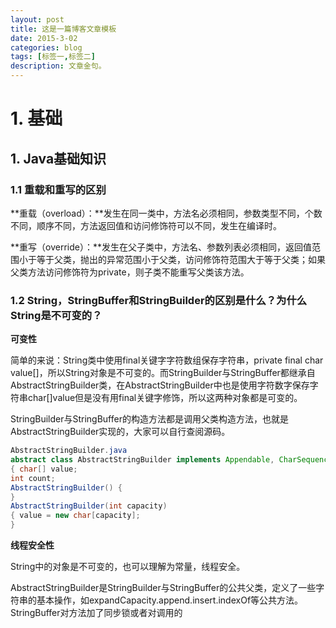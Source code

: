 ```yaml
---
layout: post
title: 这是一篇博客文章模板
date: 2015-3-02
categories: blog
tags: [标签一,标签二]
description: 文章金句。
---
```


# **1. 基础**

## 1. Java基础知识

### 1.1 重载和重写的区别

**重载（overload）：**发生在同一类中，方法名必须相同，参数类型不同，个数不同，顺序不同，方法返回值和访问修饰符可以不同，发生在编译时。

**重写（override）：**发生在父子类中，方法名、参数列表必须相同，返回值范围小于等于父类，抛出的异常范围小于父类，访问修饰符范围大于等于父类；如果父类方法访问修饰符为private，则子类不能重写父类该方法。

###  1.2 String，StringBuffer和StringBuilder的区别是什么？为什么String是不可变的？

**可变性**

简单的来说：String类中使用final关键字字符数组保存字符串，private final char value[]，所以String对象是不可变的。而StringBuilder与StringBuffer都继承自AbstractStringBuilder类，在AbstractStringBuilder中也是使用字符数字保存字符串char[]value但是没有用final关键字修饰，所以这两种对象都是可变的。

StringBuilder与StringBuffer的构造方法都是调用父类构造方法，也就是AbstractStringBuilder实现的，大家可以自行查阅源码。

```java
AbstractStringBuilder.java
abstract class AbstractStringBuilder implements Appendable, CharSequence
{ char[] value;
int count;
AbstractStringBuilder() {
}
AbstractStringBuilder(int capacity)
{ value = new char[capacity];
}
```



**线程安全性**

String中的对象是不可变的，也可以理解为常量，线程安全。

AbstractStringBuilder是StringBuilder与StringBuffer的公共父类，定义了一些字符串的基本操作，如expandCapacity.append.insert.indexOf等公共方法。StringBuffer对方法加了同步锁或者对调用的




